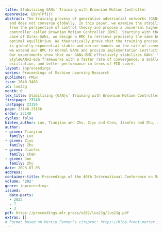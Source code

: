 ```yaml
---
title: Stabilizing GANs’ Training with Brownian Motion Controller
openreview: E8VnTPfIjY
abstract: The training process of generative adversarial networks (GANs) is unstable
  and does not converge globally. In this paper, we examine the stability of GANs
  from the perspective of control theory and propose a universal higher-order noise-based
  controller called Brownian Motion Controller (BMC). Starting with the prototypical
  case of Dirac-GANs, we design a BMC to retrieve precisely the same but reachable
  optimal equilibrium. We theoretically prove that the training process of DiracGANs-BMC
  is globally exponential stable and derive bounds on the rate of convergence. Then
  we extend our BMC to normal GANs and provide implementation instructions on GANs-BMC.
  Our experiments show that our GANs-BMC effectively stabilizes GANs’ training under
  StyleGANv2-ada frameworks with a faster rate of convergence, a smaller range of
  oscillation, and better performance in terms of FID score.
layout: inproceedings
series: Proceedings of Machine Learning Research
publisher: PMLR
issn: 2640-3498
id: luo23g
month: 0
tex_title: Stabilizing {GAN}s’ Training with Brownian Motion Controller
firstpage: 23140
lastpage: 23156
page: 23140-23156
order: 23140
cycles: false
bibtex_author: Luo, Tianjiao and Zhu, Ziyu and Chen, Jianfei and Zhu, Jun
author:
- given: Tianjiao
  family: Luo
- given: Ziyu
  family: Zhu
- given: Jianfei
  family: Chen
- given: Jun
  family: Zhu
date: 2023-07-03
address: 
container-title: Proceedings of the 40th International Conference on Machine Learning
volume: '202'
genre: inproceedings
issued:
  date-parts:
  - 2023
  - 7
  - 3
pdf: https://proceedings.mlr.press/v202/luo23g/luo23g.pdf
extras: []
# Format based on Martin Fenner's citeproc: https://blog.front-matter.io/posts/citeproc-yaml-for-bibliographies/
---
```

